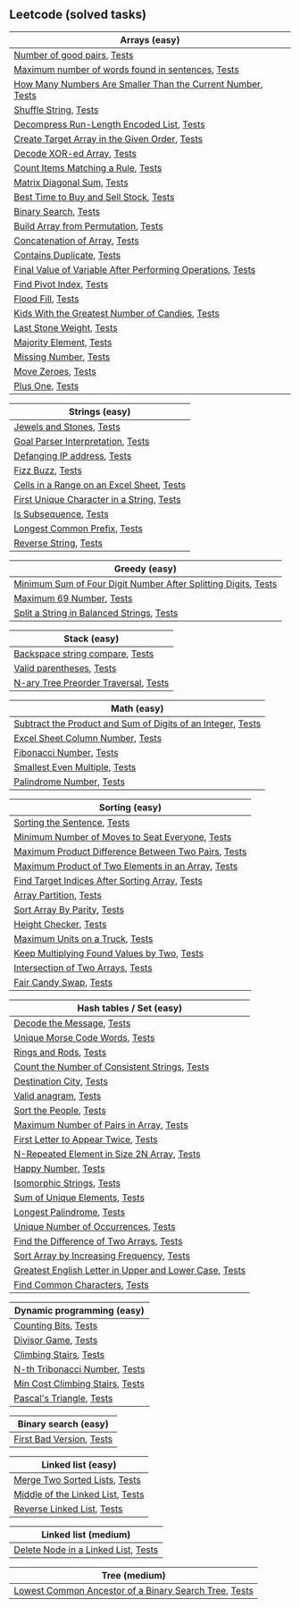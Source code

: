 ## Leetcode (solved tasks)

| Arrays (easy)                                                                                  |
| ---------------------------------------------------------------------------------------------- |
| [Number of good pairs](../app/src/main/java/pt/amn/knowledgebase/leetcode/easy/arrays/NumberOfGoodPairs.kt), [Tests](../app/src/test/java/pt/amn/knowledgebase/leetcode/easy/arrays/NumberOfGoodPairsTest.kt)  |
| [Maximum number of words found in sentences](../app/src/main/java/pt/amn/knowledgebase/leetcode/easy/arrays/MaximumNumberOfWordsFoundInSentences.kt), [Tests](../app/src/test/java/pt/amn/knowledgebase/leetcode/easy/arrays/MaximumNumberOfWordsFoundInSentencesTest.kt)  |
| [How Many Numbers Are Smaller Than the Current Number](../app/src/main/java/pt/amn/knowledgebase/leetcode/easy/arrays/SmallerNumbersThanCurrent.kt), [Tests](../app/src/test/java/pt/amn/knowledgebase/leetcode/easy/arrays/SmallerNumbersThanCurrentTest.kt)  |
| [Shuffle String](../app/src/main/java/pt/amn/knowledgebase/leetcode/easy/arrays/ShuffleString.kt), [Tests](../app/src/test/java/pt/amn/knowledgebase/leetcode/easy/arrays/ShuffleStringTest.kt)  |
| [Decompress Run-Length Encoded List](../app/src/main/java/pt/amn/knowledgebase/leetcode/easy/arrays/DecompressRunLengthEncodedList.kt), [Tests](../app/src/test/java/pt/amn/knowledgebase/leetcode/easy/arrays/DecompressRunLengthEncodedListTest.kt)  |
| [Create Target Array in the Given Order](../app/src/main/java/pt/amn/knowledgebase/leetcode/easy/arrays/CreateTargetArrayInTheGivenOrder.kt), [Tests](../app/src/test/java/pt/amn/knowledgebase/leetcode/easy/arrays/CreateTargetArrayInTheGivenOrderTest.kt)  |
| [Decode XOR-ed Array](../app/src/main/java/pt/amn/knowledgebase/leetcode/easy/arrays/DecodeXORedArray.kt), [Tests](../app/src/test/java/pt/amn/knowledgebase/leetcode/easy/arrays/DecodeXORedArrayTest.kt)  |
| [Count Items Matching a Rule](../app/src/main/java/pt/amn/knowledgebase/leetcode/easy/arrays/CountItemsMatchingARule.kt), [Tests](../app/src/test/java/pt/amn/knowledgebase/leetcode/easy/arrays/CountItemsMatchingARuleTest.kt)  |
| [Matrix Diagonal Sum](../app/src/main/java/pt/amn/knowledgebase/leetcode/easy/arrays/MatrixDiagonalSum.kt), [Tests](../app/src/test/java/pt/amn/knowledgebase/leetcode/easy/arrays/MatrixDiagonalSumTest.kt)  |
| [Best Time to Buy and Sell Stock](../app/src/main/java/pt/amn/knowledgebase/leetcode/easy/arrays/BestTimeToBuyAndSellStock.kt), [Tests](../app/src/test/java/pt/amn/knowledgebase/leetcode/easy/arrays/BestTimeToBuyAndSellStockTest.kt)  |
| [Binary Search](../app/src/main/java/pt/amn/knowledgebase/leetcode/easy/arrays/BinarySearch.kt), [Tests](../app/src/test/java/pt/amn/knowledgebase/leetcode/easy/arrays/BinarySearchTest.kt)  |
| [Build Array from Permutation](../app/src/main/java/pt/amn/knowledgebase/leetcode/easy/arrays/BuildArrayFromPermutation.kt), [Tests](../app/src/test/java/pt/amn/knowledgebase/leetcode/easy/arrays/BuildArrayFromPermutationTest.kt)  |
| [Concatenation of Array](../app/src/main/java/pt/amn/knowledgebase/leetcode/easy/arrays/ConcatenationArray.kt), [Tests](../app/src/test/java/pt/amn/knowledgebase/leetcode/easy/arrays/ConcatenationArrayTest.kt)  |
| [Contains Duplicate](../app/src/main/java/pt/amn/knowledgebase/leetcode/easy/arrays/ContainsDuplicate.kt), [Tests](../app/src/test/java/pt/amn/knowledgebase/leetcode/easy/arrays/ContainsDuplicateTest.kt)  |
| [Final Value of Variable After Performing Operations](../app/src/main/java/pt/amn/knowledgebase/leetcode/easy/arrays/FinalValueVariableAfterPerformingOperations.kt), [Tests](../app/src/test/java/pt/amn/knowledgebase/leetcode/easy/arrays/FinalValueVariableAfterPerformingOperationsTest.kt)  |
| [Find Pivot Index](../app/src/main/java/pt/amn/knowledgebase/leetcode/easy/arrays/FindPivotIndex.kt), [Tests](../app/src/test/java/pt/amn/knowledgebase/leetcode/easy/arrays/FindPivotIndexTest.kt)  |
| [Flood Fill](../app/src/main/java/pt/amn/knowledgebase/leetcode/easy/arrays/FloodFill.kt), [Tests](../app/src/test/java/pt/amn/knowledgebase/leetcode/easy/arrays/FloodFillTest.kt)  |
| [Kids With the Greatest Number of Candies](../app/src/main/java/pt/amn/knowledgebase/leetcode/easy/arrays/KidsWithTheGreatestNumberOfCandies.kt), [Tests](../app/src/test/java/pt/amn/knowledgebase/leetcode/easy/arrays/KidsWithTheGreatestNumberOfCandiesTest.kt)  |
| [Last Stone Weight](../app/src/main/java/pt/amn/knowledgebase/leetcode/easy/arrays/LastStoneWeight.kt), [Tests](../app/src/test/java/pt/amn/knowledgebase/leetcode/easy/arrays/LastStoneWeightTest.kt)  |
| [Majority Element](../app/src/main/java/pt/amn/knowledgebase/leetcode/easy/arrays/MajorityElement.kt), [Tests](../app/src/test/java/pt/amn/knowledgebase/leetcode/easy/arrays/MajorityElementTest.kt)  |
| [Missing Number](../app/src/main/java/pt/amn/knowledgebase/leetcode/easy/arrays/MissingNumber.kt), [Tests](../app/src/test/java/pt/amn/knowledgebase/leetcode/easy/arrays/MissingNumberTest.kt)  |
| [Move Zeroes](../app/src/main/java/pt/amn/knowledgebase/leetcode/easy/arrays/MoveZeroes.kt), [Tests](../app/src/test/java/pt/amn/knowledgebase/leetcode/easy/arrays/MoveZeroesTest.kt)  |
| [Plus One](../app/src/main/java/pt/amn/knowledgebase/leetcode/easy/arrays/PlusOne.kt), [Tests](../app/src/test/java/pt/amn/knowledgebase/leetcode/easy/arrays/PlusOneTest.kt)  |


| Strings (easy)                                                                                  |
| ---------------------------------------------------------------------------------------------- |
| [Jewels and Stones](../app/src/main/java/pt/amn/knowledgebase/leetcode/easy/strings/JewelsAndStones.kt), [Tests](../app/src/test/java/pt/amn/knowledgebase/leetcode/easy/strings/JewelsAndStonesTest.kt)  |
| [Goal Parser Interpretation](../app/src/main/java/pt/amn/knowledgebase/leetcode/easy/strings/GoalParserInterpretation.kt), [Tests](../app/src/test/java/pt/amn/knowledgebase/leetcode/easy/strings/GoalParserInterpretationTest.kt)  |
| [Defanging IP address](../app/src/main/java/pt/amn/knowledgebase/leetcode/easy/strings/DefangingIPAddress.kt), [Tests](../app/src/test/java/pt/amn/knowledgebase/leetcode/easy/strings/DefangingIPAddressTest.kt)  |
| [Fizz Buzz](../app/src/main/java/pt/amn/knowledgebase/leetcode/easy/strings/FizzBuzz.kt), [Tests](../app/src/test/java/pt/amn/knowledgebase/leetcode/easy/strings/FizzBuzzTest.kt)  |
| [Cells in a Range on an Excel Sheet](../app/src/main/java/pt/amn/knowledgebase/leetcode/easy/strings/CellsInARangeOnAnExcelSheet.kt), [Tests](../app/src/test/java/pt/amn/knowledgebase/leetcode/easy/strings/CellsInARangeOnAnExcelSheetTest.kt)  |
| [First Unique Character in a String](../app/src/main/java/pt/amn/knowledgebase/leetcode/easy/strings/FirstUniqueCharacterInString.kt), [Tests](../app/src/test/java/pt/amn/knowledgebase/leetcode/easy/strings/FirstUniqueCharacterInStringTest.kt)  |
| [Is Subsequence](../app/src/main/java/pt/amn/knowledgebase/leetcode/easy/strings/IsSubsequence.kt), [Tests](../app/src/test/java/pt/amn/knowledgebase/leetcode/easy/strings/IsSubsequenceTest.kt)  |
| [Longest Common Prefix](../app/src/main/java/pt/amn/knowledgebase/leetcode/easy/strings/LongestCommonPrefix.kt), [Tests](../app/src/test/java/pt/amn/knowledgebase/leetcode/easy/strings/LongestCommonPrefixTest.kt)  |
| [Reverse String](../app/src/main/java/pt/amn/knowledgebase/leetcode/easy/strings/ReverseString.kt), [Tests](../app/src/test/java/pt/amn/knowledgebase/leetcode/easy/strings/ReverseStringTest.kt)  |


| Greedy (easy)                                                                                  |
| ---------------------------------------------------------------------------------------------- |
| [Minimum Sum of Four Digit Number After Splitting Digits](../app/src/main/java/pt/amn/knowledgebase/leetcode/easy/greedy/MinimumSumOfFourDigit.kt), [Tests](../app/src/test/java/pt/amn/knowledgebase/leetcode/easy/greedy/MinimumSumOfFourDigitTest.kt)  |
| [Maximum 69 Number](../app/src/main/java/pt/amn/knowledgebase/leetcode/easy/greedy/Maximum69Number.kt), [Tests](../app/src/test/java/pt/amn/knowledgebase/leetcode/easy/greedy/Maximum69NumberTest.kt)  |
| [Split a String in Balanced Strings](../app/src/main/java/pt/amn/knowledgebase/leetcode/easy/greedy/SplitAStringInBalancedStrings.kt), [Tests](../app/src/test/java/pt/amn/knowledgebase/leetcode/easy/greedy/SplitAStringInBalancedStringsTest.kt)  |


| Stack (easy)                                                                                  |
| ---------------------------------------------------------------------------------------------- |
| [Backspace string compare](../app/src/main/java/pt/amn/knowledgebase/leetcode/easy/stack/BackspaceStringCompare.kt), [Tests](../app/src/test/java/pt/amn/knowledgebase/leetcode/easy/stack/BackspaceStringCompareTest.kt)  |
| [Valid parentheses](../app/src/main/java/pt/amn/knowledgebase/leetcode/easy/stack/ValidParentheses.kt), [Tests](../app/src/test/java/pt/amn/knowledgebase/leetcode/easy/stack/ValidParenthesesTest.kt)  |
| [N-ary Tree Preorder Traversal](../app/src/main/java/pt/amn/knowledgebase/leetcode/easy/stack/NaryTreePreorderTraversal.kt), [Tests](../app/src/test/java/pt/amn/knowledgebase/leetcode/easy/stack/NaryTreePreorderTraversalTest.kt)  |


| Math (easy)                                                                                  |
| ---------------------------------------------------------------------------------------------- |
| [Subtract the Product and Sum of Digits of an Integer](../app/src/main/java/pt/amn/knowledgebase/leetcode/easy/math/SubtractProductAndSum.kt), [Tests](../app/src/test/java/pt/amn/knowledgebase/leetcode/easy/math/SubtractProductAndSumTest.kt)  |
| [Excel Sheet Column Number](../app/src/main/java/pt/amn/knowledgebase/leetcode/easy/math/ExcelSheetColumnNumber.kt), [Tests](../app/src/test/java/pt/amn/knowledgebase/leetcode/easy/math/ExcelSheetColumnNumberTest.kt)  |
| [Fibonacci Number](../app/src/main/java/pt/amn/knowledgebase/leetcode/easy/math/FibonacciNumber.kt), [Tests](../app/src/test/java/pt/amn/knowledgebase/leetcode/easy/math/FibonacciNumberTest.kt)  |
| [Smallest Even Multiple](../app/src/main/java/pt/amn/knowledgebase/leetcode/easy/math/SmallestEvenMultiple.kt), [Tests](../app/src/test/java/pt/amn/knowledgebase/leetcode/easy/math/SmallestEvenMultipleTest.kt)  |
| [Palindrome Number](../app/src/main/java/pt/amn/knowledgebase/leetcode/easy/math/PalindromeNumber.kt), [Tests](../app/src/test/java/pt/amn/knowledgebase/leetcode/easy/math/PalindromeNumberTest.kt)  |


| Sorting (easy)                                                                                  |
| ---------------------------------------------------------------------------------------------- |
| [Sorting the Sentence](../app/src/main/java/pt/amn/knowledgebase/leetcode/easy/sorting/SortingTheSentence.kt), [Tests](../app/src/test/java/pt/amn/knowledgebase/leetcode/easy/sorting/SortingTheSentenceTest.kt)  |
| [Minimum Number of Moves to Seat Everyone](../app/src/main/java/pt/amn/knowledgebase/leetcode/easy/sorting/MinimumNumberOfMovesToSeatEveryone.kt), [Tests](../app/src/test/java/pt/amn/knowledgebase/leetcode/easy/sorting/MinimumNumberOfMovesToSeatEveryoneTest.kt)  |
| [Maximum Product Difference Between Two Pairs](../app/src/main/java/pt/amn/knowledgebase/leetcode/easy/sorting/MaximumProductDifferenceBetweenTwoPairs.kt), [Tests](../app/src/test/java/pt/amn/knowledgebase/leetcode/easy/sorting/MaximumProductDifferenceBetweenTwoPairsTest.kt)  |
| [Maximum Product of Two Elements in an Array](../app/src/main/java/pt/amn/knowledgebase/leetcode/easy/sorting/MaximumProductOfTwoElementsInArray.kt), [Tests](../app/src/test/java/pt/amn/knowledgebase/leetcode/easy/sorting/MaximumProductOfTwoElementsInArrayTest.kt)  |
| [Find Target Indices After Sorting Array](../app/src/main/java/pt/amn/knowledgebase/leetcode/easy/sorting/FindTargetIndicesAfterSortingArray.kt), [Tests](../app/src/test/java/pt/amn/knowledgebase/leetcode/easy/sorting/FindTargetIndicesAfterSortingArrayTest.kt)  |
| [Array Partition](../app/src/main/java/pt/amn/knowledgebase/leetcode/easy/sorting/ArrayPartition.kt), [Tests](../app/src/test/java/pt/amn/knowledgebase/leetcode/easy/sorting/ArrayPartitionTest.kt)  |
| [Sort Array By Parity](../app/src/main/java/pt/amn/knowledgebase/leetcode/easy/sorting/SortArrayByParity.kt), [Tests](../app/src/test/java/pt/amn/knowledgebase/leetcode/easy/sorting/SortArrayByParityTest.kt)  |
| [Height Checker](../app/src/main/java/pt/amn/knowledgebase/leetcode/easy/sorting/HeightChecker.kt), [Tests](../app/src/test/java/pt/amn/knowledgebase/leetcode/easy/sorting/HeightCheckerTest.kt)  |
| [Maximum Units on a Truck](../app/src/main/java/pt/amn/knowledgebase/leetcode/easy/sorting/MaximumUnitsOnATruck.kt), [Tests](../app/src/test/java/pt/amn/knowledgebase/leetcode/easy/sorting/MaximumUnitsOnATruckTest.kt)  |
| [Keep Multiplying Found Values by Two](../app/src/main/java/pt/amn/knowledgebase/leetcode/easy/sorting/KeepMultiplyingFoundValuesByTwo.kt), [Tests](../app/src/test/java/pt/amn/knowledgebase/leetcode/easy/sorting/KeepMultiplyingFoundValuesByTwoTest.kt)  |
| [Intersection of Two Arrays](../app/src/main/java/pt/amn/knowledgebase/leetcode/easy/sorting/IntersectionOfTwoArrays.kt), [Tests](../app/src/test/java/pt/amn/knowledgebase/leetcode/easy/sorting/IntersectionOfTwoArraysTest.kt)  |
| [Fair Candy Swap](../app/src/main/java/pt/amn/knowledgebase/leetcode/easy/sorting/FairCandySwap.kt), [Tests](../app/src/test/java/pt/amn/knowledgebase/leetcode/easy/sorting/FairCandySwapTest.kt)  |


| Hash tables / Set (easy)                                                                                  |
| ---------------------------------------------------------------------------------------------- |
| [Decode the Message](../app/src/main/java/pt/amn/knowledgebase/leetcode/easy/hashtable/DecodeTheMessage.kt), [Tests](../app/src/test/java/pt/amn/knowledgebase/leetcode/easy/hashtable/DecodeTheMessageTest.kt)  |
| [Unique Morse Code Words](../app/src/main/java/pt/amn/knowledgebase/leetcode/easy/hashtable/UniqueMorseCodeWords.kt), [Tests](../app/src/test/java/pt/amn/knowledgebase/leetcode/easy/hashtable/UniqueMorseCodeWordsTest.kt)  |
| [Rings and Rods](../app/src/main/java/pt/amn/knowledgebase/leetcode/easy/hashtable/RingsAndRods.kt), [Tests](../app/src/test/java/pt/amn/knowledgebase/leetcode/easy/hashtable/RingsAndRodsTest.kt)  |
| [Count the Number of Consistent Strings](../app/src/main/java/pt/amn/knowledgebase/leetcode/easy/hashtable/CountTheNumberOfConsistentStrings.kt), [Tests](../app/src/test/java/pt/amn/knowledgebase/leetcode/easy/hashtable/CountTheNumberOfConsistentStringsTest.kt)  |
| [Destination City](../app/src/main/java/pt/amn/knowledgebase/leetcode/easy/hashtable/DestinationCity.kt), [Tests](../app/src/test/java/pt/amn/knowledgebase/leetcode/easy/hashtable/DestinationCityTest.kt)  |
| [Valid anagram](../app/src/main/java/pt/amn/knowledgebase/leetcode/easy/hashtable/ValidAnagram.kt), [Tests](../app/src/test/java/pt/amn/knowledgebase/leetcode/easy/hashtable/ValidAnagramTest.kt)  |
| [Sort the People](../app/src/main/java/pt/amn/knowledgebase/leetcode/easy/hashtable/SortThePeople.kt), [Tests](../app/src/test/java/pt/amn/knowledgebase/leetcode/easy/hashtable/SortThePeopleTest.kt)  |
| [Maximum Number of Pairs in Array](../app/src/main/java/pt/amn/knowledgebase/leetcode/easy/hashtable/MaximumNumberOfPairsInArray.kt), [Tests](../app/src/test/java/pt/amn/knowledgebase/leetcode/easy/hashtable/MaximumNumberOfPairsInArrayTest.kt)  |
| [First Letter to Appear Twice](../app/src/main/java/pt/amn/knowledgebase/leetcode/easy/hashtable/FirstLetterToAppearTwice.kt), [Tests](../app/src/test/java/pt/amn/knowledgebase/leetcode/easy/hashtable/FirstLetterToAppearTwiceTest.kt)  |
| [N-Repeated Element in Size 2N Array](../app/src/main/java/pt/amn/knowledgebase/leetcode/easy/hashtable/NRepeatedElementInSize2NArray.kt), [Tests](../app/src/test/java/pt/amn/knowledgebase/leetcode/easy/hashtable/NRepeatedElementInSize2NArrayTest.kt)  |
| [Happy Number](../app/src/main/java/pt/amn/knowledgebase/leetcode/easy/hashtable/HappyNumber.kt), [Tests](../app/src/test/java/pt/amn/knowledgebase/leetcode/easy/hashtable/HappyNumberTest.kt)  |
| [Isomorphic Strings](../app/src/main/java/pt/amn/knowledgebase/leetcode/easy/hashtable/IsomorphicStrings.kt), [Tests](../app/src/test/java/pt/amn/knowledgebase/leetcode/easy/hashtable/IsomorphicStringsTest.kt)  |
| [Sum of Unique Elements](../app/src/main/java/pt/amn/knowledgebase/leetcode/easy/hashtable/SumOfUniqueElements.kt), [Tests](../app/src/test/java/pt/amn/knowledgebase/leetcode/easy/hashtable/SumOfUniqueElementsTest.kt)  |
| [Longest Palindrome](../app/src/main/java/pt/amn/knowledgebase/leetcode/easy/hashtable/LongestPalindrome.kt), [Tests](../app/src/test/java/pt/amn/knowledgebase/leetcode/easy/hashtable/LongestPalindromeTest.kt)  |
| [Unique Number of Occurrences](../app/src/main/java/pt/amn/knowledgebase/leetcode/easy/hashtable/UniqueNumberOfOccurrences.kt), [Tests](../app/src/test/java/pt/amn/knowledgebase/leetcode/easy/hashtable/UniqueNumberOfOccurrencesTest.kt)  |
| [Find the Difference of Two Arrays](../app/src/main/java/pt/amn/knowledgebase/leetcode/easy/hashtable/FindTheDifferenceOfTwoArrays.kt), [Tests](../app/src/test/java/pt/amn/knowledgebase/leetcode/easy/hashtable/FindTheDifferenceOfTwoArraysTest.kt)  |
| [Sort Array by Increasing Frequency](../app/src/main/java/pt/amn/knowledgebase/leetcode/easy/hashtable/SortArrayByIncreasingFrequency.kt), [Tests](../app/src/test/java/pt/amn/knowledgebase/leetcode/easy/hashtable/SortArrayByIncreasingFrequencyTest.kt)  |
| [Greatest English Letter in Upper and Lower Case](../app/src/main/java/pt/amn/knowledgebase/leetcode/easy/hashtable/GreatestEnglishLetterInUpperAndLowerCase.kt), [Tests](../app/src/test/java/pt/amn/knowledgebase/leetcode/easy/hashtable/GreatestEnglishLetterInUpperAndLowerCaseTest.kt)  |
| [Find Common Characters](../app/src/main/java/pt/amn/knowledgebase/leetcode/easy/hashtable/FindCommonCharacters.kt), [Tests](../app/src/test/java/pt/amn/knowledgebase/leetcode/easy/hashtable/FindCommonCharactersTest.kt)  |


| Dynamic programming (easy)                                                                                  |
| ---------------------------------------------------------------------------------------------- |
| [Counting Bits](../app/src/main/java/pt/amn/knowledgebase/leetcode/easy/dynamic_programming/CountingBits.kt), [Tests](../app/src/test/java/pt/amn/knowledgebase/leetcode/easy/dynamic_programming/CountingBitsTest.kt)  |
| [Divisor Game](../app/src/main/java/pt/amn/knowledgebase/leetcode/easy/dynamic_programming/DivisorGame.kt), [Tests](../app/src/test/java/pt/amn/knowledgebase/leetcode/easy/dynamic_programming/DivisorGameTest.kt)  |
| [Climbing Stairs](../app/src/main/java/pt/amn/knowledgebase/leetcode/easy/dynamic_programming/ClimbingStairs.kt), [Tests](../app/src/test/java/pt/amn/knowledgebase/leetcode/easy/dynamic_programming/ClimbingStairsTest.kt)  |
| [N-th Tribonacci Number](../app/src/main/java/pt/amn/knowledgebase/leetcode/easy/dynamic_programming/NthTribonacciNumber.kt), [Tests](../app/src/test/java/pt/amn/knowledgebase/leetcode/easy/dynamic_programming/NthTribonacciNumberTest.kt)  |
| [Min Cost Climbing Stairs](../app/src/main/java/pt/amn/knowledgebase/leetcode/easy/dynamic_programming/MinCostClimbingStairs.kt), [Tests](../app/src/test/java/pt/amn/knowledgebase/leetcode/easy/dynamic_programming/MinCostClimbingStairsTest.kt)  |
| [Pascal's Triangle](../app/src/main/java/pt/amn/knowledgebase/leetcode/easy/dynamic_programming/PascalTriangle.kt), [Tests](../app/src/test/java/pt/amn/knowledgebase/leetcode/easy/dynamic_programming/PascalTriangleTest.kt)  |


| Binary search (easy)                                                                                  |
| ---------------------------------------------------------------------------------------------- |
| [First Bad Version](../app/src/main/java/pt/amn/knowledgebase/leetcode/easy/binarysearch/FirstBadVersion.kt), [Tests](../app/src/test/java/pt/amn/knowledgebase/leetcode/easy/binarysearch/FirstBadVersionTest.kt)  |


| Linked list (easy)                                                                                  |
| ---------------------------------------------------------------------------------------------- |
| [Merge Two Sorted Lists](../app/src/main/java/pt/amn/knowledgebase/leetcode/easy/linkedlist/MergeTwoSortedLists.kt), [Tests](../app/src/test/java/pt/amn/knowledgebase/leetcode/easy/linkedlist/MergeTwoSortedListsTest.kt)  |
| [Middle of the Linked List](../app/src/main/java/pt/amn/knowledgebase/leetcode/easy/linkedlist/MiddleOfTheLinkedList.kt), [Tests](../app/src/test/java/pt/amn/knowledgebase/leetcode/easy/linkedlist/MiddleOfTheLinkedListTest.kt)  |
| [Reverse Linked List](../app/src/main/java/pt/amn/knowledgebase/leetcode/easy/linkedlist/ReverseLinkedList.kt), [Tests](../app/src/test/java/pt/amn/knowledgebase/leetcode/easy/linkedlist/ReverseLinkedListTest.kt)  |


| Linked list (medium)                                                                                  |
| ---------------------------------------------------------------------------------------------- |
| [Delete Node in a Linked List](../app/src/main/java/pt/amn/knowledgebase/leetcode/medium/linkedlist/DeleteNodeInLinkedList.kt), [Tests](../app/src/test/java/pt/amn/knowledgebase/leetcode/medium/linkedlist/DeleteNodeInLinkedListTest.kt)  |


| Tree (medium)                                                                                  |
| ---------------------------------------------------------------------------------------------- |
| [Lowest Common Ancestor of a Binary Search Tree](../app/src/main/java/pt/amn/knowledgebase/leetcode/medium/tree/LowestCommonAncestorOfABinarySearchTree.kt), [Tests](../app/src/test/java/pt/amn/knowledgebase/leetcode/medium/tree/LowestCommonAncestorOfABinarySearchTreeTest.kt)  |

